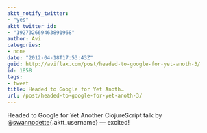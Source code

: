 ```yaml
---
aktt_notify_twitter:
- "yes"
aktt_twitter_id:
- "192732669463891968"
author: Avi
categories:
- none
date: "2012-04-18T17:53:43Z"
guid: http://aviflax.com/post/headed-to-google-for-yet-anoth-3/
id: 1858
tags:
- tweet
title: Headed to Google for Yet Anoth…
url: /post/headed-to-google-for-yet-anoth-3/
---
```

Headed to Google for Yet Another ClojureScript talk by @[swannodette](http://twitter.com/swannodette){.aktt_username} — excited!